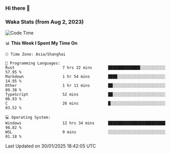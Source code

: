 ### Hi there 👋

### Waka Stats (from Aug 2, 2023)

<!--START_SECTION:waka-->
![Code Time](http://img.shields.io/badge/Code%20Time-628%20hrs%2040%20mins-blue)

📊 **This Week I Spent My Time On** 

```text
🕑︎ Time Zone: Asia/Shanghai

💬 Programming Languages: 
Rust                     7 hrs 22 mins       ██████████████░░░░░░░░░░░   57.95 % 
Markdown                 1 hr 54 mins        ████░░░░░░░░░░░░░░░░░░░░░   14.95 % 
Other                    1 hr 11 mins        ██░░░░░░░░░░░░░░░░░░░░░░░   09.38 % 
TypeScript               52 mins             ██░░░░░░░░░░░░░░░░░░░░░░░   06.93 % 
C                        26 mins             █░░░░░░░░░░░░░░░░░░░░░░░░   03.52 % 

💻 Operating System: 
Windows                  12 hrs 34 mins      █████████████████████████   98.82 % 
WSL                      9 mins              ░░░░░░░░░░░░░░░░░░░░░░░░░   01.18 % 
```


 Last Updated on 30/01/2025 18:42:05 UTC
<!--END_SECTION:waka-->

